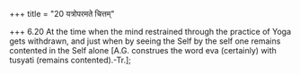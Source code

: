 +++
title = "20 यत्रोपरमते चित्तम्"

+++
6.20 At the time when the mind restrained through the practice of Yoga
gets withdrawn, and just when by seeing the Self by the self one remains
contented in the Self alone \[A.G. construes the word eva (certainly)
with tusyati (remains contented).-Tr.\];
